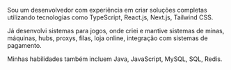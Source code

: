 Sou um desenvolvedor com experiência em criar soluções completas utilizando tecnologias como TypeScript, React.js, Next.js, Tailwind CSS.

Já desenvolvi sistemas para jogos, onde criei e mantive sistemas de minas, máquinas, hubs, proxys, filas, loja online, integração com sistemas de pagamento.

Minhas habilidades também incluem Java, JavaScript, MySQL, SQL, Redis.
